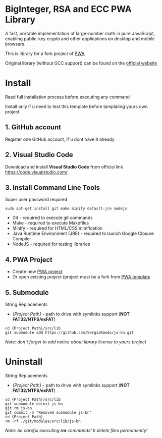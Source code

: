 # BigInteger, RSA and ECC PWA Library

A fast, portable implementation of large-number math in pure JavaScript, enabling public-key crypto and other applications on desktop and mobile browsers.

This is library for a fork project of [PWA](https://github.com/SergioRando/PWA)

Original library (without GCC support) can be found on the [official website](http://www-cs-students.stanford.edu/~tjw/jsbn/)

# Install
Read full installation process before executing any command

Install only if u need to test this template before tamplating yours own project

## 1. GitHub account
Register one GitHub account, if u dont have it already

## 2. Visual Studio Code
Download and install **Visual Studio Code** from official link https://code.visualstudio.com/

## 3. Install Command Line Tools
Super user password required
```
sudo apt-get install git make minify default-jre nodejs
```
* Git - required to execute git commands
* Make - required to execute Makefiles
* Minify - required for HTML/CSS minification
* Java Runtime Environment (JRE) - required to launch Google Closure Compiler
* NodeJS - required for testing libraries

## 4. PWA Project
- Create new [PWA project](https://github.com/SergioRando/PWA)
- Or open existing project (project must be a fork from [PWA template](https://github.com/SergioRando/PWA)

## 5. Submodule
String Replacements
* _{Project Path}_ - path to drive with symlinks support (**NOT FAT32/NTFS/exFAT**)

```
cd {Project Path}/src/lib
git submodule add https://github.com/SergioRando/js-bn.git
```
_Note: don't forget to add notice about library license to yours project_

# Uninstall
String Replacements
* _{Project Path}_ - path to drive with symlinks support (**NOT FAT32/NTFS/exFAT**)
```
cd {Project Path}/src/lib
git submodule deinit js-bn
git rm js-bn
git commit -m "Removed submodule js-bn"
cd {Project Path}
rm -rf ./git/modules/src/lib/js-bn
```
_Note: be careful executing **rm** commands! It delete files permanenlty!_
